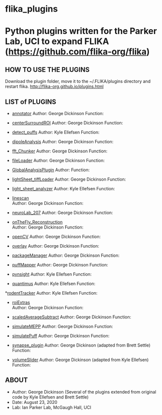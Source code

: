 # flika_plugins
# Python plugins written for the Parker Lab, UCI to expand FLIKA (https://github.com/flika-org/flika)

HOW TO USE THE PLUGINS
-----------------
Download the plugin folder, move it to the ~/.FLIKA/plugins directory and restart flika.
http://flika-org.github.io/plugins.html

LIST of PLUGINS
-----------------

* [annotator](https://github.com/gddickinson/flika_plugins/tree/master/annotator)
Author: George Dickinson
Function:
                                                          
* [centerSurroundROI](https://github.com/gddickinson/flika_plugins/tree/master/centerSurroundROI)
Author: George Dickinson
Function:
                                                          
                                                  
* [detect_puffs](https://github.com/gddickinson/flika_plugins/tree/master/detect_puffs)
Author: Kyle Ellefsen
Function:
                                                          
                                                       
* [dipoleAnalysis](https://github.com/gddickinson/flika_plugins/tree/master/dipoleAnalysis) 
Author: George Dickinson 
Function:
                                                          
                                                    
* [fft_Chunker](https://github.com/gddickinson/flika_plugins/tree/master/fft_Chunker) 
Author: George Dickinson
Function:
                                                          
                                                       
* [fileLoader](https://github.com/gddickinson/flika_plugins/tree/master/fft_Chunker) 
Author: George Dickinson
Function:
                                                          
                                                        
* [GlobalAnalysisPlugin](https://github.com/gddickinson/flika_plugins/tree/master/GlobalAnalysisPlugin)
Author:
Function:
                                                          
                                               
* [lightSheet_tiffLoader](https://github.com/gddickinson/flika_plugins/tree/master/lightSheet_tiffLoader) 
Author: George Dickinson
Function:
                                                          
                                             
* [light_sheet_analyzer](https://github.com/gddickinson/flika_plugins/tree/master/light_sheet_analyzer) 
Author: Kyle Ellefsen
Function:
                                                          
                                              
* [linescan](https://github.com/gddickinson/flika_plugins/tree/master/linescan)    
Author: George Dickinson
Function:
                                                          
                                                       
* [neuroLab_207](https://github.com/gddickinson/flika_plugins/tree/master/neuroLab_207) 
Author: George Dickinson
Function:
                                                          
                                                      
* [onTheFly_Reconstruction](https://github.com/gddickinson/flika_plugins/tree/master/onTheFly_Reconstruction)  
Author: George Dickinson
Function:
                                                          
                                          
* [openCV](https://github.com/gddickinson/flika_plugins/tree/master/openCV) 
Author: George Dickinson
Function:
                                                          
                                                           
* [overlay](https://github.com/gddickinson/flika_plugins/tree/master/overlay) 
Author: George Dickinson
Function:
                                                          
                                                           
* [packageManager](https://github.com/gddickinson/flika_plugins/tree/master/packageManager) 
Author: George Dickinson
Function:
                                                          
                                                    
* [puffMapper](https://github.com/gddickinson/flika_plugins/tree/master/puffMapper) 
Author: George Dickinson
Function:
                                                          
                                                        
* [pynsight](https://github.com/gddickinson/flika_plugins/tree/master/pynsight) 
Author: Kyle Ellefsen
Function:
                                                          
                                                          
* [quantimus](https://github.com/gddickinson/flika_plugins/tree/master/quantimus) 
Author: Kyle Ellefsen
Function:
                                                          
                                                         
*[rodentTracker](https://github.com/gddickinson/flika_plugins/tree/master/rodentTracker)
Author: Kyle Ellefsen
Function:
                                                          
                                                      
*  [roiExtras](https://github.com/gddickinson/flika_plugins/tree/master/roiExtras)  
Author: George Dickinson
Function:
                                                          
                                                        
* [scaledAverageSubtract](https://github.com/gddickinson/flika_plugins/tree/master/scaledAverageSubtract)
Author: George Dickinson
Function:
                                                          
                                              
* [simulateMEPP](https://github.com/gddickinson/flika_plugins/tree/master/simulateMEPP) 
Author: George Dickinson
Function:
                                                          
                                                      
* [simulatePuff](https://github.com/gddickinson/flika_plugins/tree/master/simulatePuff) 
Author: George Dickinson
Function:
                                                          
                                                      
* [synapse_plugin](https://github.com/gddickinson/flika_plugins/tree/master/synapse_plugin) 
Author: George Dickinson (adapted from Brett Settle)
Function:
                                                          
                                                    
* [volumeSlider](https://github.com/gddickinson/flika_plugins/tree/master/volumeSlider) 
Author: George Dickinson (adapted from Kyle Ellefsen)
Function:
                                                          



ABOUT
-----
*	Author: George Dickinson (Several of the plugins extended from original code by Kyle Ellefsen and Brett Settle)
*	Date: August 23, 2020
*	Lab: Ian Parker Lab, McGaugh Hall, UCI
